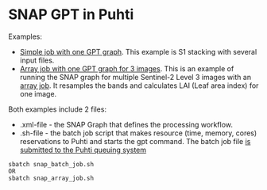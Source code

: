 # SNAP GPT in Puhti

Examples:

* [Simple job with one GPT graph](simple_job). This example is S1 stacking with several input files.
* [Array job with one GPT graph for 3 images](array_job). This is an example of running the SNAP graph for multiple Sentinel-2 Level 3 images with an [array job](https://docs.csc.fi/computing/running/array-jobs/). It resamples the bands and calculates LAI (Leaf area index) for one image.


Both examples include 2 files:

* .xml-file - the SNAP Graph that defines the processing workflow.  
* .sh-file - the batch job script that makes resource (time, memory, cores) reservations to Puhti and starts the gpt command. The batch job file [is submitted to the Puhti queuing system](https://docs.csc.fi/computing/running/submitting-jobs/)

```
sbatch snap_batch_job.sh
OR
sbatch snap_array_job.sh
```